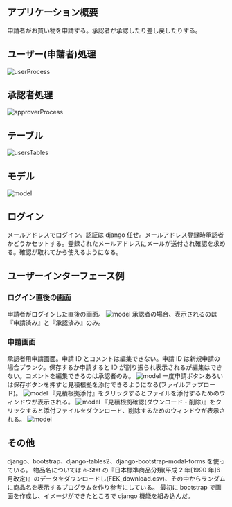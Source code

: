 ## アプリケーション概要

申請者がお買い物を申請する。承認者が承認したり差し戻したりする。

## ユーザー(申請者)処理

![userProcess](docs/userProcess.drawio.svg)

## 承認者処理

![approverProcess](docs/approverProcess.drawio.svg)

## テーブル

![usersTables](docs/usersTables.drawio.svg)

## モデル

![model](docs/model.drawio.svg)

## ログイン

メールアドレスでログイン。認証は django 任せ。メールアドレス登録時承認者かどうかセットする。登録されたメールアドレスにメールが送付され確認を求める。確認が取れてから使えるようになる。

## ユーザーインターフェース例

### ログイン直後の画面

申請者がログインした直後の画面。
![model](docs/dashboard.png)
承認者の場合、表示されるのは『申請済み』と『承認済み』のみ。

### 申請画面

承認者用申請画面。申請 ID とコメントは編集できない。申請 ID は新規申請の場合ブランク。保存するか申請すると ID が割り振られ表示されるが編集はできない。コメントを編集できるのは承認者のみ。
![model](docs/applicatonForm.png)
一度申請ボタンあるいは保存ボタンを押すと見積根拠を添付できるようになる(ファイルアップロード)。
![model](docs/applicatonForm2.png)
『見積根拠添付』をクリックするとファイルを添付するためのウィンドウが表示される。
![model](docs/fileupload.png)
『見積根拠確認(ダウンロード・削除)』をクリックすると添付ファイルをダウンロード、削除するためのウィンドウが表示される。
![model](docs/fileupload2.png)

## その他

django、bootstrap、django-tables2、django-bootstrap-modal-forms を使っている。
物品名については e-Stat の『日本標準商品分類(平成 2 年[1990 年]6 月改定)』のデータをダウンロードし(FEK_download.csv)、その中からランダムに商品名を表示するプログラムを作り参考にしている。
最初に bootstrap で画面を作成し、イメージができたところで django 機能を組み込んだ。
